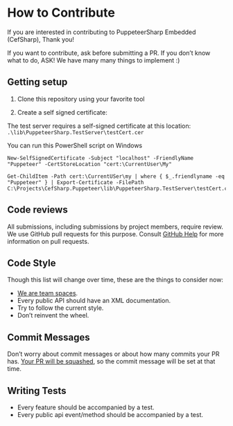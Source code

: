 # How to Contribute

If you are interested in contributing to PuppeteerSharp Embedded (CefSharp), Thank you!

If you want to contribute, ask before submitting a PR.
If you don’t know what to do, ASK! We have many many things to implement :)

## Getting setup

1. Clone this repository using your favorite tool

2. Create a self signed certificate:

The test server requires a self-signed certificate at this location: `.\lib\PuppeteerSharp.TestServer\testCert.cer`

You can run this PowerShell script on Windows

```
New-SelfSignedCertificate -Subject "localhost" -FriendlyName "Puppeteer" -CertStoreLocation "cert:\CurrentUser\My"

Get-ChildItem -Path cert:\CurrentUSer\my | where { $_.friendlyname -eq "Puppeteer" } | Export-Certificate -FilePath C:\Projects\CefSharp.Puppeteer\lib\PuppeteerSharp.TestServer\testCert.cer

```

## Code reviews

All submissions, including submissions by project members, require review. We
use GitHub pull requests for this purpose. Consult
[GitHub Help](https://help.github.com/articles/about-pull-requests/) for more
information on pull requests.

## Code Style

Though this list will change over time, these are the things to consider now:
 * [We are team spaces](https://www.youtube.com/watch?v=SsoOG6ZeyUI).
 * Every public API should have an XML documentation.
 * Try to follow the current style.
 * Don’t reinvent the wheel.

## Commit Messages

Don’t worry about commit messages or about how many commits your PR has. [Your PR will be squashed](https://help.github.com/articles/about-pull-request-merges/#squash-and-merge-your-pull-request-commits), so the commit message will be set at that time.

## Writing Tests

* Every feature should be accompanied by a test.
* Every public api event/method should be accompanied by a test.
